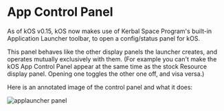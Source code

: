 App Control Panel
=================

As of kOS v0.15, kOS now makes use of Kerbal Space Program's built-in
Application Launcher toolbar, to open a config/status panel for kOS.

This panel behaves like the other display panels the launcher creates, 
and operates mutually exclusively with them.  (For example you can't
make the kOS App Control Panel appear at the same time as the stock
Resource display panel.  Opening one toggles the other one off,
and visa versa.)

Here is an annotated image of the control panel and what it does:

<img src="../../images/applauncher_panel.png" alt="applauncher panel">

